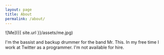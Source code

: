 ```yaml
---
layout: page
title: About
permalink: /about/
---
```

![Me]({{ site.url }}/assets/me.jpg)


I'm the bassist and backup drummer for the band Mr. This.
In my free time I work at Twitter as a programmer.
I'm not available for hire. 
